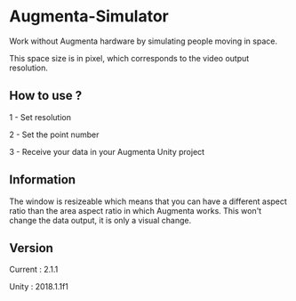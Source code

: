 # Augmenta-Simulator
Work without Augmenta hardware by simulating people moving in space.

This space size is in pixel, which corresponds to the video output resolution.

## How to use ?

1 - Set resolution

2 - Set the point number

3 - Receive your data in your Augmenta Unity project

## Information
The window is resizeable which means that you can have a different aspect ratio than the area aspect ratio in which Augmenta works.
This won't change the data output, it is only a visual change.

## Version

Current : 2.1.1

Unity : 2018.1.1f1
